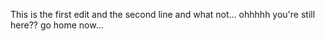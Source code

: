 This is the first edit
and the second line
and what not...
ohhhhh
you're still here??
go home now...
